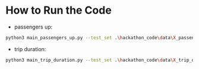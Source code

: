 # How to Run the Code
- passengers up:
```bash
python3 main_passengers_up.py --test_set .\hackathon_code\data\X_passengers_up.csv --out ..\predictions\passengers_up_predict.csv 
```

- trip duration:
```bash
python3 main_trip_duration.py --test_set .\hackathon_code\data\X_trip_duration.csv  --out ..\predictions\trip_duration_predict.csv 
```